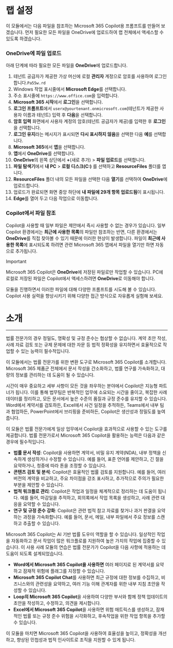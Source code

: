 # 랩 설정

이 모듈에서는 다음 파일을 참조하는 Microsoft 365 Copilot용 프롬프트를 만들어 보겠습니다. 먼저 필요한 모든 파일을 OneDrive에 업로드하여 랩 전체에서 액세스할 수 있도록 하겠습니다.


### OneDrive에 파일 업로드

아래 단계에 따라 필요한 모든 파일을 **OneDrive**에 업로드합니다.

1. 테넌트 공급자가 제공한 가상 머신에 로컬 **관리자** 계정으로 암호를 사용하여 로그인합니다.`Pa55w.rd`
2. Windows 작업 표시줄에서 **Microsoft Edge**를 선택합니다.
3. 주소 표시줄에 `https://www.office.com`을 입력합니다.
4. **Microsoft 365 시작**에서 **로그인**을 선택합니다.
5. **로그인 프롬프트**에서 `userx@yourtenant.onmicrosoft.com`(테넌트가 제공한 사용자 이름과 테넌트) 입력 후 **다음**을 선택합니다.
6. **암호 입력** 화면에서 사용자 계정의 암호(테넌트 공급자가 제공)를 입력한 후 **로그인**을 선택합니다.
7. **로그인 유지**라는 메시지가 표시되면 **다시 표시하지 않음**을 선택한 다음 **예**를 선택합니다.
8. **Microsoft 365**에서 **앱**을 선택합니다.
9. **앱**에서 **OneDrive**를 선택합니다.
10. **OneDrive**의 왼쪽 상단에서 **+**(새로 추가) > **파일 업로드**를 선택합니다.
11. **파일 탐색기**에서 **내 PC** > **로컬 디스크(C:)** 를 선택하고 **ResourceFiles** 폴더를 엽니다.
12. **ResourceFiles** 폴더 내의 모든 파일을 선택한 다음 **열기**를 선택하여 **OneDrive**에 업로드합니다.
13. 업로드가 완료되면 화면 중앙 하단에 **내 파일에 29개 항목 업로드됨**이 표시됩니다.
14. **Edge**를 열어 두고 다음 작업으로 이동합니다.

### Copilot에서 파일 참조

Copilot을 사용할 때 일부 파일은 제안에서 즉시 사용할 수 없는 경우가 있습니다. 일부 Copilot 환경에서는 **최근에 사용한 목록**의 파일만 참조하는 반면, 다른 환경에서는 **OneDrive**를 직접 찾아볼 수 있기 때문에 이러한 현상이 발생합니다. 파일이 **최근에 사용한 목록**에 표시되도록 하려면 관련 Microsoft 365 앱에서 파일을 열기만 하면 자동으로 추가됩니다.

> [!IMPORTANT]
> Microsoft 365 Copilot은 **OneDrive**에 저장된 파일로만 작업할 수 있습니다. PC에 로컬로 저장된 파일은 Copilot에서 액세스하려면 **OneDrive**로 이동해야 합니다.

모듈을 진행하면서 이러한 파일에 대해 다양한 프롬프트를 시도해 볼 수 있습니다. Copilot 사용 실력을 향상시키기 위해 다양한 접근 방식으로 자유롭게 실험해 보세요.

# 소개
---
법률 전문가의 경우 정밀도, 명확성 및 규정 준수는 협상할 수 없습니다. 계약 초안 작성, 사례 자료 검토 또는 규제 문제에 대한 자문 등 법적 정확성을 유지하면서 효율적으로 작업할 수 있는 능력이 필수적입니다.

이 모듈에서는 법률 전문가를 위한 변환 도구로 Microsoft 365 Copilot를 소개합니다. Microsoft 365 제품군 전체에서 문서 작성을 간소화하고, 법률 연구를 가속화하고, 대량의 정보를 관리하는 데 도움이 될 수 있습니다.

시간이 매우 중요하고 세부 사항이 모든 것을 좌우하는 분야에서 Copilot은 지능형 파트너가 됩니다. 이를 통해 법무팀은 반복적인 업무에 소요되는 시간을 줄이고, 복잡한 사례 데이터를 정리하고, 모든 문서에서 높은 수준의 품질과 규정 준수를 유지할 수 있습니다. Word에서 계약서를 검토하든, Excel에서 사건 일정을 추적하든, Teams에서 내부 팀과 협업하든, PowerPoint에서 브리핑을 준비하든, Copilot은 생산성과 정밀도를 높여줍니다.

이 모듈은 법률 전문가에게 일상 업무에서 Copilot을 효과적으로 사용할 수 있는 도구를 제공합니다. 법률 전문가로서 Microsoft 365 Copilot을 활용하는 능력은 다음과 같은 경우에 필수적입니다.
- **법률 문서 작성**: Copilot을 사용하면 계약서, 비밀 유지 계약(NDA), 내부 정책을 신속하게 생성하거나 수정할 수 있습니다. 예를 들어, 표준 언어를 제안하고, 긴 절을 요약하거나, 청중에 따라 톤을 조정할 수 있습니다.
- **콘텐츠 검토 및 분석**: Copilot은 효율적인 법률 검토를 지원합니다. 예를 들어, 여러 버전의 계약을 비교하고, 주요 차이점을 강조 표시하고, 추가적으로 주의가 필요한 부분을 제안할 수 있습니다.
- **법적 워크플로 관리**: Copilot은 작업과 일정을 체계적으로 정리하는 데 도움이 됩니다. 예를 들어, 마감일을 추적하고, 회의록에서 작업 목록을 생성하고, 사례 관련 대응을 요약할 수 있습니다.
- **연구 및 규정 준수 강화**: Copilot은 관련 법적 참고 자료를 찾거나 과거 판결을 요약하는 과정을 가속화합니다. 예를 들어, 문서, 메일, 내부 파일에서 주요 정보를 스캔하고 추출할 수 있습니다.

Microsoft 365 Copilot는 AI 기반 법률 도우미 역할을 할 수 있습니다. 일상적인 작업을 자동화하고 문서 작업이 많은 워크플로를 지원하여 높은 가치의 작업에 집중할 수 있습니다. 이 사용 사례 모듈의 연습은 법률 전문가가 Copilot을 다음 사항에 적용하는 데 도움이 되도록 설계되었습니다.
- **Word에서 Microsoft 365 Copilot을 사용하면** 여러 페이지로 된 계약서를 요약하고 잠재적 위험에 플래그를 지정할 수 있습니다.
- **Microsoft 365 Copilot Chat**를 사용하면 최근 규정에 대한 정보를 수집하고, 비즈니스와의 관련성을 요약하고, 여러 기능 이해 관계자를 위한 내부 지침 초안을 작성할 수 있습니다.
- **Loop의 Microsoft 365 Copilot**을 사용하여 다양한 부서와 함께 정책 업데이트의 초안을 작성하고, 수정하고, 의견을 제시합니다.
- **Excel에서 Microsoft 365 Copilot**을 사용하면 위험 매트릭스를 생성하고, 잠재적인 법률 또는 규정 준수 위험을 시각화하고, 후속작업을 위한 작업 항목을 추가할 수 있습니다.

이 모듈을 마치면 Microsoft 365 Copilot을 사용하여 효율성을 높이고, 정확성을 개선하고, 향상된 민첩성과 법적 인사이트로 조직을 지원할 수 있게 됩니다.

